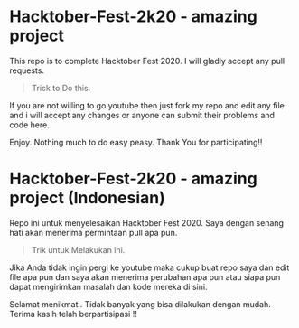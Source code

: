 # Hacktober-Fest-2k20 - amazing project
This repo is to complete Hacktober Fest 2020. I will gladly accept any pull requests.

> Trick to Do this.

If you are not willing to go youtube then just fork my repo and edit any file and i will accept any changes or anyone can submit their problems and code here.

Enjoy.
Nothing much to do easy peasy.
   Thank You for participating!!

# Hacktober-Fest-2k20 - amazing project (Indonesian)
Repo ini untuk menyelesaikan Hacktober Fest 2020. Saya dengan senang hati akan menerima permintaan pull apa pun.

> Trik untuk Melakukan ini.

Jika Anda tidak ingin pergi ke youtube maka cukup buat repo saya dan edit file apa pun dan saya akan menerima perubahan apa pun atau siapa pun dapat mengirimkan masalah dan kode mereka di sini.

Selamat menikmati.
Tidak banyak yang bisa dilakukan dengan mudah.
    Terima kasih telah berpartisipasi !!
